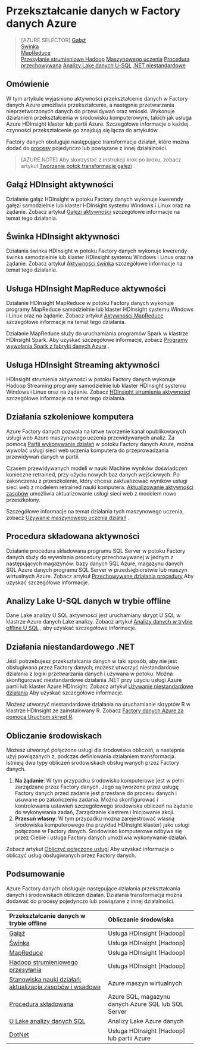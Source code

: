 <properties 
    pageTitle="Przekształcanie: Proces i przekształcania danych | Microsoft Azure" 
    description="Dowiedz się, jak Przekształcanie lub proces danych w Azure Factory danych przy użyciu Hadoop, nauki komputera lub Azure danych Lake analizy." 
    keywords="Przekształcenie danych, dane proces, przekształcania danych, przekształcenie aktywności"
    services="data-factory" 
    documentationCenter="" 
    authors="sharonlo101" 
    manager="jhubbard" 
    editor="monicar"/>

<tags 
    ms.service="data-factory" 
    ms.workload="data-services" 
    ms.tgt_pltfrm="na" 
    ms.devlang="na" 
    ms.topic="article" 
    ms.date="09/23/2016" 
    ms.author="shlo"/>

# <a name="transform-data-in-azure-data-factory"></a>Przekształcanie danych w Factory danych Azure
> [AZURE.SELECTOR]
[Gałąź](data-factory-hive-activity.md)  
[Świnka](data-factory-pig-activity.md)  
[MapReduce](data-factory-map-reduce.md)  
[Przesyłanie strumieniowe Hadoop](data-factory-hadoop-streaming-activity.md)
[Maszynowego uczenia](data-factory-azure-ml-batch-execution-activity.md) 
[Procedura przechowywana](data-factory-stored-proc-activity.md)
[Analizy Lake danych U-SQL](data-factory-usql-activity.md)
[.NET niestandardowe](data-factory-use-custom-activities.md)
   

## <a name="overview"></a>Omówienie 
W tym artykule wyjaśniono aktywności przekształcenie danych w Factory danych Azure umożliwia przekształcenie, a następnie przetwarzania nieprzetworzonych danych do przewidywań oraz wnioski. Wykonuje działaniem przekształcenia w środowisku komputerowym, takich jak usługa Azure HDInsight klaster lub partii Azure. Szczegółowe informacje o każdej czynności przekształcenie go znajdują się łącza do artykułów.
 
Factory danych obsługuje następujące transformacja działań, które można dodać do [procesy](data-factory-create-pipelines.md) pojedynczo lub powiązane z innej działalności.

> [AZURE.NOTE] Aby skorzystać z instrukcji krok po kroku, zobacz artykuł [Tworzenie potok transformację gałęzi](data-factory-build-your-first-pipeline.md) .  

## <a name="hdinsight-hive-activity"></a>Gałąź HDInsight aktywności
Działanie gałąź HDInsight w potoku Factory danych wykonuje kwerendy gałęzi samodzielnie lub klaster HDInsight systemu Windows i Linux oraz na żądanie. Zobacz artykuł [Gałęzi aktywności](data-factory-hive-activity.md) szczegółowe informacje na temat tego działania. 

## <a name="hdinsight-pig-activity"></a>Świnka HDInsight aktywności
Działania świnka HDInsight w potoku Factory danych wykonuje kwerendy świnka samodzielnie lub klaster HDInsight systemu Windows i Linux oraz na żądanie. Zobacz artykuł [Aktywności świnka](data-factory-pig-activity.md) szczegółowe informacje na temat tego działania. 

## <a name="hdinsight-mapreduce-activity"></a>Usługa HDInsight MapReduce aktywności
Działanie HDInsight MapReduce w potoku Factory danych wykonuje programy MapReduce samodzielnie lub klaster HDInsight systemu Windows i Linux oraz na żądanie. Zobacz artykuł [Aktywności MapReduce](data-factory-map-reduce.md) szczegółowe informacje na temat tego działania.

Działanie MapReduce służy do uruchamiania programów Spark w klastrze HDInsight Spark. Aby uzyskać szczegółowe informacje, zobacz [Programy wywołania Spark z fabryki danych Azure](data-factory-spark.md) .

## <a name="hdinsight-streaming-activity"></a>Usługa HDInsight Streaming aktywności
HDInsight strumienia aktywności w potoku Factory danych wykonuje Hadoop Streaming programy samodzielnie lub klaster HDInsight systemu Windows i Linux oraz na żądanie. Zobacz [HDInsight strumienia aktywności](data-factory-hadoop-streaming-activity.md) szczegółowe informacje na temat tego działania.

## <a name="machine-learning-activities"></a>Działania szkoleniowe komputera
Azure Factory danych pozwala na łatwe tworzenie kanał opublikowanych usługi web Azure maszynowego uczenia przewidywanych analiz. Za pomocą [Partii wykonywanie działań](data-factory-azure-ml-batch-execution-activity.md#invoking-a-web-service-using-batch-execution-activity) w potoku Factory danych Azure, można wywołać usługi sieci web uczenia komputera do przeprowadzania przewidywań danych w partii.

Czasem przewidywanych modeli w nauki Machine wyników doświadczeń konieczne retrained, przy użyciu nowych baz danych wejściowych. Po zakończeniu z przeszkolenie, który chcesz zaktualizować wyników usługi sieci web z modelem retrained nauki komputera. [Aktualizowanie aktywności zasobów](data-factory-azure-ml-batch-execution-activity.md#updating-models-using-update-resource-activity) umożliwia aktualizowanie usługi sieci web z modelem nowo przeszkolony.  

Szczegółowe informacje na temat działania tych maszynowego uczenia, zobacz [Używanie maszynowego uczenia działań](data-factory-azure-ml-batch-execution-activity.md) . 

## <a name="stored-procedure-activity"></a>Procedura składowana aktywności
Działanie procedura składowana programu SQL Server w potoku Factory danych służy do wywołania procedury przechowywanej w jednym z następujących magazynów: bazy danych SQL Azure, magazynu danych SQL Azure danych programu SQL Server w przedsiębiorstwie lub maszyn wirtualnych Azure. Zobacz artykuł [Przechowywane działania procedury](data-factory-stored-proc-activity.md) Aby uzyskać szczegółowe informacje.  

## <a name="data-lake-analytics-u-sql-activity"></a>Analizy Lake U-SQL danych w trybie offline
Dane Lake analizy U SQL aktywności jest uruchamiany skrypt U SQL w klastrze Azure danych Lake analizy. Zobacz artykuł [Analizy danych w trybie offline U SQL](data-factory-usql-activity.md) , aby uzyskać szczegółowe informacje. 

## <a name="net-custom-activity"></a>Działania niestandardowego .NET
Jeśli potrzebujesz przekształcania danych w taki sposób, aby nie jest obsługiwana przez Factory danych, możesz utworzyć niestandardowe działania z logiki przetwarzania danych i używana w potoku. Można skonfigurować niestandardowe działania .NET przy użyciu usługi Azure partii lub klaster Azure HDInsight. Zobacz artykuł [Używanie niestandardowe działania](data-factory-use-custom-activities.md) Aby uzyskać szczegółowe informacje. 

Możesz utworzyć niestandardowe działania na uruchamianie skryptów R w klastrze HDInsight ze zainstalowany R. Zobacz [Factory danych Azure za pomocą Uruchom skrypt R](https://github.com/Azure/Azure-DataFactory/tree/master/Samples/RunRScriptUsingADFSample). 

## <a name="compute-environments"></a>Obliczanie środowiskach
Możesz utworzyć połączone usługi dla środowiska obliczeń, a następnie użyj powiązanych z, podczas definiowania działaniem transformacja. Istnieją dwa typy obliczeń środowiskach obsługiwanych przez Factory danych. 

1. **Na żądanie**: W tym przypadku środowisko komputerowe jest w pełni zarządzane przez Factory danych. Jego są tworzone przez usługę Factory danych przed zadanie jest przesłane do procesu danych i usuwane po zakończeniu zadania. Można skonfigurować i kontrolowania ustawień szczegółowego środowiska obliczeń na żądanie do wykonywania zadań, Zarządzanie klastrem i Inicjowanie akcji. 
2. **Przesuń własny**: W tym przypadku można zarejestrować własną środowiska komputerowego (na przykład HDInsight klaster) jako usługi połączone w Factory danych. Środowisko komputerowe odbywa się przez Ciebie i usługa Factory danych umożliwia wykonywanie działań. 

Zobacz artykuł [Obliczyć połączone usługi](data-factory-compute-linked-services.md) Aby uzyskać informacje o obliczyć usług obsługiwanych przez Factory danych. 


## <a name="summary"></a>Podsumowanie
Azure Factory danych obsługuje następujące działania przekształcania danych i środowiskach obliczeń działań. Działania transformacja można dodawać do procesy pojedynczo lub powiązane z innej działalności.

Przekształcanie danych w trybie offline |  Obliczanie środowiska 
:----------------------- | :--------------------
[Gałąź](data-factory-hive-activity.md) | Usługa HDInsight [Hadoop] 
[Świnka](data-factory-pig-activity.md) | Usługa HDInsight [Hadoop]  
[MapReduce](data-factory-map-reduce.md) | Usługa HDInsight [Hadoop]  
[Hadoop strumieniowego przesyłania](data-factory-hadoop-streaming-activity.md) | Usługa HDInsight [Hadoop]
[Stanowiska nauki działań: aktualizacja zasobów i wsadowe](data-factory-azure-ml-batch-execution-activity.md) | Azure maszyn wirtualnych 
[Procedura składowana](data-factory-stored-proc-activity.md) | Azure SQL, magazynu danych Azure SQL lub SQL Server |
[U Lake analizy danych SQL](data-factory-usql-activity.md) | Analizy Lake Azure danych 
[DotNet](data-factory-use-custom-activities.md) | Usługa HDInsight [Hadoop] lub partii Azure
   

